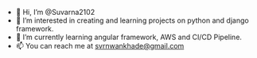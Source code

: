 - 👋 Hi, I’m @Suvarna2102
- 👀 I’m interested in creating and learning projects on python and django framework.
- 🌱 I’m currently learning angular framework, AWS and CI/CD Pipeline.
- 📫 You can reach me at svrnwankhade@gmail.com

<!---
Suvarna2102/Suvarna2102 is a ✨ special ✨ repository because its `README.md` (this file) appears on your GitHub profile.
You can click the Preview link to take a look at your changes.
--->
